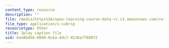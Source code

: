 ```yaml
---
content_type: resource
description: ''
file: /media/https%3A/open-learning-course-data-rc.s3.amazonaws.com/res-18-007-calculus-revisited-multivariable-calculus-fall-2011/6ee8b45608900cba6dc70136a7f88972_ZyhCnulIApY.srt
file_type: application/x-subrip
resourcetype: Other
title: 3play caption file
uid: 6ee8b456-0890-0cba-6dc7-0136a7f88972
---
```

